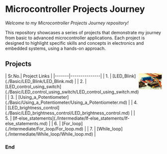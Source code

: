 # Microcontroller Projects Journey

*Welcome to my Microcontroller Projects Journey repository!*

This repository showcases a series of projects that demonstrate my journey from basic to advanced microcontroller applications. 
Each project is designed to highlight specific skills and concepts in electronics and embedded systems, using a hands-on approach.


## Projects

<div style="display: flex;">
    <div style="flex: 1;">
        | Sr.No.| Project Links |
        |-------|---------------|
        | 1.    | [LED_Blink](./Basic/LED_Blink/LED_Blink.md) |
        | 2.    | [LED_control_using_switch](./Basic/LED_control_using_switch/LED_control_using_switch.md) |
        | 3.    | [Using_a_Potentiometer](./Basic/Using_a_Potentiometer/Using_a_Potentiometer.md) |
        | 4.    | [LED_brightness_control](./Basic/LED_brightness_control/LED_brightness_control.md) |
        | 5.    | [If-else_statements](./Intermediate/If-else_statements/If-else_statements.md) |
        | 6.    | [For_loop](./Intermediate/For_loop/For_loop.md) |
        | 7.    | [While_loop](./Intermediate/While_loop/While_loop.md) |
    </div>
    <div style="flex: 1;">
        <img src="./rdocs/Cover.jpg" alt="Cover Image" />
    </div>
</div>

### End
